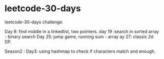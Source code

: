 # leetcode-30-days
leetcode-30-days challenge. 

Day 8: find middle in a linkedlist, two pointers. 
day 19 :search in sorted array - binary search
Day 25: jump game, running sum - array
ay 27: classic 2d DP. 

Season2 :
Day3: using hashmap to check if characters match and enough. 
